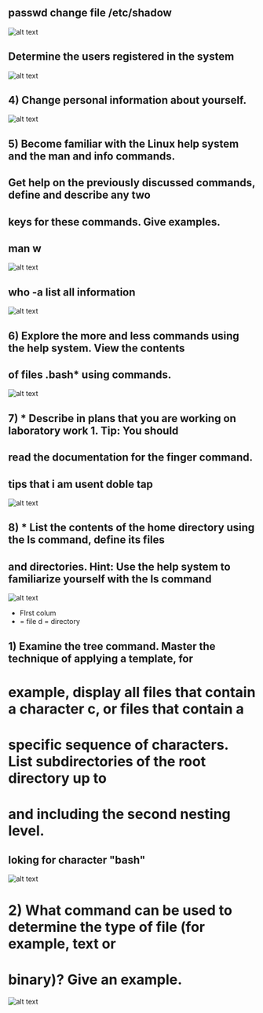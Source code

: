 ## passwd change file /etc/shadow 
![alt text](/m1/task5.1/screenshots/1.png) 
## Determine the users registered in the system 
![alt text](/m1/task5.1/screenshots/2.png)
## 4) Change personal information about yourself.
![alt text](/m1/task5.1/screenshots/3.png)
##  5) Become familiar with the Linux help system and the man and info commands.
## Get help on the previously discussed commands, define and describe any two
##  keys for these commands. Give examples.

##  man w
![alt text](/m1/task5.1/screenshots/man.png)
##  who -a list all information
![alt text](/m1/task5.1/screenshots/who-a.png)
##  6) Explore the more and less commands using the help system. View the contents
## of files .bash* using commands.
![alt text](/m1/task5.1/screenshots/654.png)
## 7) * Describe in plans that you are working on laboratory work 1. Tip: You should
## read the documentation for the finger command.
## tips that  i am usent doble tap
![alt text](/m1/task5.1/screenshots/tips.png)
## 8) * List the contents of the home directory using the ls command, define its files
## and directories. Hint: Use the help system to familiarize yourself with the ls command
![alt text](/m1/task5.1/screenshots/d.png)
- FIrst colum
- = file
d = directory
## 1) Examine the tree command. Master the technique of applying a template, for
# example, display all files that contain a character c, or files that contain a
# specific sequence of characters. List subdirectories of the root directory up to
# and including the second nesting level.
## loking for character "bash"
![alt text](/m1/task5.1/screenshots/treebash.png)

# 2) What command can be used to determine the type of file (for example, text or
# binary)? Give an example.
![alt text](/m1/task5.1/screenshots/11file.png)
